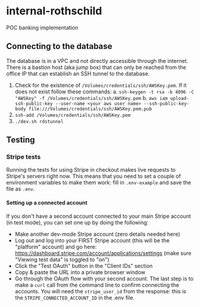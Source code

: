# internal-rothschild
POC banking implementation

## Connecting to the database

The database is in a VPC and not directly accessible through the internet.  There is a bastion host (aka jump box) that can only be reached from the office IP that can establish an SSH tunnel to the database.

1. Check for the existence of `/Volumes/credentials/ssh/AWSKey.pem`.  If it does not exist follow these commands:
  a. `ssh-keygen -t rsa -b 4096 -C "AWSKey" -f /Volumes/credentials/ssh/AWSKey.pem`
  b. `aws iam upload-ssh-public-key --user-name <your aws user name> --ssh-public-key-body file:///Volumes/credentials/ssh/AWSKey.pem.pub`
2. `ssh-add /Volumes/credentials/ssh/AWSKey.pem`
3. `./dev.sh rdstunnel`

## Testing

### Stripe tests

Running the tests for using Stripe in checkout makes live requests to Stripe's servers right now. This means that you need to set a couple of environment variables to make them work: fill in `.env-example` and save the file as `.env`.

#### Setting up a connected account

If you don't have a second account connected to your main Stripe account (in test mode), you can set one up by doing the following: 
- Make another dev-mode Stripe account (zero details needed here)
- Log out and log into your FIRST Stripe account (this will be the "platform" account) and go here: https://dashboard.stripe.com/account/applications/settings (make sure "Viewing test data" is toggled to "on")
- Click the "Test OAuth" button in the "Client IDs" section
- Copy & paste the URL into a private browser window
- Go through the OAuth flow with your second account. The last step is to make a `curl` call from the command line to confirm connecting the accounts. You will need the `stripe_user_id` from the response: this is the `STRIPE_CONNECTED_ACCOUNT_ID` in the .env file. 
